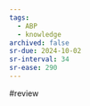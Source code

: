 ```yaml
---
tags:
  - ABP
  - knowledge
archived: false
sr-due: 2024-10-02
sr-interval: 34
sr-ease: 290
---
```

#review 
